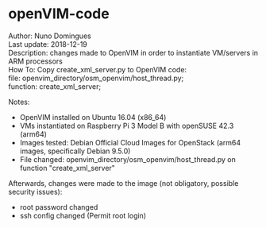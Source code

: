 # openVIM-code

Author: Nuno Domingues<br/>
Last update: 2018-12-19<br/>
Description: changes made to OpenVIM in order to instantiate VM/servers in ARM processors<br/>
How To: Copy create_xml_server.py to OpenVIM code:<br/>
  file: openvim_directory/osm_openvim/host_thread.py;<br/>
  function: create_xml_server;<br/>

Notes:
- OpenVIM installed on Ubuntu 16.04 (x86_64)
- VMs instantiated on Raspberry Pi 3 Model B with openSUSE 42.3 (arm64)
- Images tested: Debian Official Cloud Images for OpenStack (arm64 images, specifically Debian 9.5.0)
- File changed: openvim_directory/osm_openvim/host_thread.py on function "create_xml_server"

Afterwards, changes were made to the image (not obligatory, possible security issues):
- root password changed
- ssh config changed (Permit root login)

